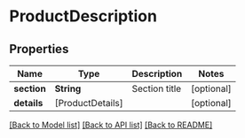 # ProductDescription

## Properties
Name | Type | Description | Notes
------------ | ------------- | ------------- | -------------
**section** | **String** | Section title | [optional] 
**details** | [ProductDetails] |  | [optional] 

[[Back to Model list]](../README.md#documentation-for-models) [[Back to API list]](../README.md#documentation-for-api-endpoints) [[Back to README]](../README.md)


